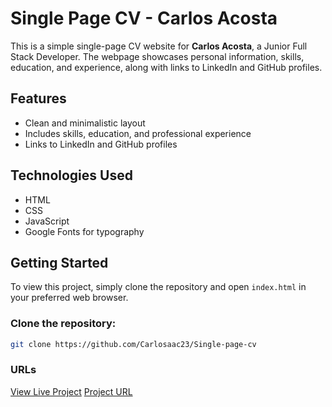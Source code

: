 # Single Page CV - Carlos Acosta

This is a simple single-page CV website for **Carlos Acosta**, a Junior Full Stack Developer. The webpage showcases personal information, skills, education, and experience, along with links to LinkedIn and GitHub profiles.

## Features

- Clean and minimalistic layout
- Includes skills, education, and professional experience
- Links to LinkedIn and GitHub profiles

## Technologies Used

- HTML
- CSS
- JavaScript
- Google Fonts for typography

## Getting Started

To view this project, simply clone the repository and open `index.html` in your preferred web browser.

### Clone the repository:

```bash
git clone https://github.com/Carlosaac23/Single-page-cv
```

### URLs

[View Live Project](https://single-page-cv.vercel.app/)
[Project URL](https://roadmap.sh/projects/single-page-cv)
